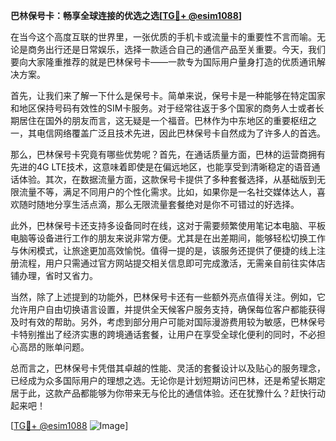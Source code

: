 **巴林保号卡：畅享全球连接的优选之选[[TG💪+ @esim1088](https://t.me/s/esim1088)]**

在当今这个高度互联的世界里，一张优质的手机卡或流量卡的重要性不言而喻。无论是商务出行还是日常娱乐，选择一款适合自己的通信产品至关重要。今天，我们要向大家隆重推荐的就是巴林保号卡——一款专为国际用户量身打造的优质通讯解决方案。

首先，让我们来了解一下什么是保号卡。简单来说，保号卡是一种能够在特定国家和地区保持号码有效性的SIM卡服务。对于经常往返于多个国家的商务人士或者长期居住在国外的朋友而言，这无疑是一个福音。巴林作为中东地区的重要枢纽之一，其电信网络覆盖广泛且技术先进，因此巴林保号卡自然成为了许多人的首选。

那么，巴林保号卡究竟有哪些优势呢？首先，在通话质量方面，巴林的运营商拥有先进的4G LTE技术，这意味着即使是在偏远地区，也能享受到清晰稳定的语音通话体验。其次，在数据流量方面，这款保号卡提供了多种套餐选择，从基础版到无限流量不等，满足不同用户的个性化需求。比如，如果你是一名社交媒体达人，喜欢随时随地分享生活点滴，那么无限流量套餐绝对是你不可错过的好选择。

此外，巴林保号卡还支持多设备同时在线，这对于需要频繁使用笔记本电脑、平板电脑等设备进行工作的朋友来说非常方便。尤其是在出差期间，能够轻松切换工作与休闲模式，让旅途更加高效愉悦。值得一提的是，该服务还提供了便捷的线上注册流程，用户只需通过官方网站提交相关信息即可完成激活，无需亲自前往实体店铺办理，省时又省力。

当然，除了上述提到的功能外，巴林保号卡还有一些额外亮点值得关注。例如，它允许用户自由切换语言设置，并提供全天候客户服务支持，确保每位客户都能获得及时有效的帮助。另外，考虑到部分用户可能对国际漫游费用较为敏感，巴林保号卡特别推出了经济实惠的跨境通话套餐，让用户在享受全球化便利的同时，不必担心高昂的账单问题。

总而言之，巴林保号卡凭借其卓越的性能、灵活的套餐设计以及贴心的服务理念，已经成为众多国际用户的理想之选。无论你是计划短期访问巴林，还是希望长期定居于此，这款产品都能够为你带来无与伦比的通信体验。还在犹豫什么？赶快行动起来吧！

[[TG💪+ @esim1088](https://t.me/s/esim1088) ![Image](https://i.postimg.cc/4NQfJmqS/Snipaste-2025-05-13-00-14-12.png)]